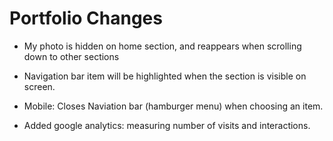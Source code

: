 # Portfolio Changes

- My photo is hidden on home section, and reappears when scrolling down to other sections
- Navigation bar item will be highlighted when the section is visible on screen.
- Mobile: Closes Naviation bar (hamburger menu) when choosing an item.

- Added google analytics: measuring number of visits and interactions.